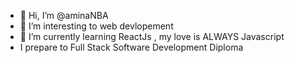 - 👋 Hi, I’m @aminaNBA
- 👀 I’m interesting to web devlopement
- 🌱 I’m currently learning ReactJs , my love is ALWAYS Javascript
- I prepare to Full Stack Software Development Diploma

